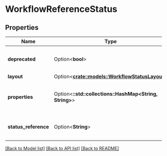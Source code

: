 # WorkflowReferenceStatus

## Properties

Name | Type | Description | Notes
------------ | ------------- | ------------- | -------------
**deprecated** | Option<**bool**> | Indicates if the status is deprecated. | [optional]
**layout** | Option<[**crate::models::WorkflowStatusLayout**](WorkflowStatusLayout.md)> |  | [optional]
**properties** | Option<**::std::collections::HashMap<String, String>**> | The properties associated with the status. | [optional]
**status_reference** | Option<**String**> | The reference of the status. | [optional]

[[Back to Model list]](../README.md#documentation-for-models) [[Back to API list]](../README.md#documentation-for-api-endpoints) [[Back to README]](../README.md)


